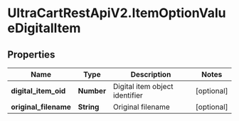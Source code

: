 # UltraCartRestApiV2.ItemOptionValueDigitalItem

## Properties

Name | Type | Description | Notes
------------ | ------------- | ------------- | -------------
**digital_item_oid** | **Number** | Digital item object identifier | [optional] 
**original_filename** | **String** | Original filename | [optional] 


